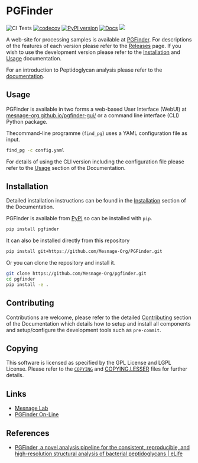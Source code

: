 # PGFinder

![CI Tests](https://github.com/Mesnage-Org/pgfinder/actions/workflows/ci-tests.yml/badge.svg)
[![codecov](https://codecov.io/gh/Mesnage-Org/pgfinder/branch/master/graph/badge.svg?token=5SM94G9Z6K)](https://codecov.io/gh/Mesnage-Org/pgfinder)
[![PyPI version](https://img.shields.io/pypi/v/pgfinder?color=blue)](https://pypi.org/project/pgfinder/)
[![Docs](https://img.shields.io/badge/github.io-docs-green)](https://mesnage-org.github.io/pgfinder/)
[![](https://img.shields.io/badge/ORDA--DOI-10.15131%2Fshef.data.20101751.v1-lightgrey)](https://doi.org/10.15131/shef.data.20101751.v1)

A web-site for processing samples is available at [PGFinder](https://mesnage-org.github.io/pgfinder-gui/). For
descriptions of the features of each version please refer to the
[Releases](https://github.com/Mesnage-Org/pgfinder/releases) page. If you wish to use the development version please
refer to the [Installation](https://mesnage-org.github.io/pgfinder/master/installation.html) and
[Usage](https://mesnage-org.github.io/pgfinder/master/usage.html) documentation.

For an introduction to Peptidoglycan analysis please refer to the
[documentation](https://mesnage-org.github.io/pgfinder/master/introduction.html).

## Usage

PGFinder is available in two forms a web-based User Interface (WebUI) at
[mesnage-org.github.io/pgfinder-gui/](https://mesnage-org.github.io/pgfinder-gui/) or a command line interface (CLI)
Python package.


Thecommand-line programme (`find_pg`) uses a YAML configuration file as input.

``` bash
find_pg -c config.yaml
```

For details of using the CLI version including the configuration file please refer to the
[Usage](https://mesnage-org.github.io/pgfinder/master/usage.html) section of the Documentation.

## Installation

Detailed installation instructions can be found in the
[Installation](https://mesnage-org.github.io/pgfinder/master/installation.html) section of the Documentation.

PGFinder is available from [PyPI](https://pypi.org/project/pgfinder/) so can be installed with `pip`.

``` bash
pip install pgfinder
```

It can also be installed directly from this repository

``` bash
pip install git+https://github.com/Mesnage-Org/PGFinder.git
```

Or you can clone the repository and install it.

``` bash
git clone https://github.com/Mesnage-Org/pgfinder.git
cd pgfinder
pip install -e .
```

## Contributing

Contributions are welcome, please refer to the detailed
[Contributing](https://mesnage-org.github.io/pgfinder/master/contributing.html) section of the Documentation which
details how to setup and install all components and setup/configure the development tools such as `pre-commit`.

## Copying

This software is licensed as specified by the GPL License and LGPL License. Please refer to the
[`COPYING`](https://github.com/Mesnage-Org/pgfinder/blob/master/COPYING) and
[COPYING.LESSER](https://github.com/Mesnage-Org/pgfinder/blob/master/COPYING.LESSER) files for further details.

## Links

* [Mesnage Lab](https://mesnagelab.weebly.com/)
* [PGFinder On-Line](https://mesnage-org.github.io/pgfinder-gui/)

## References

* [PGFinder, a novel analysis pipeline for the consistent, reproducible, and high-resolution structural analysis of bacterial peptidoglycans | eLife](https://elifesciences.org/articles/70597)
